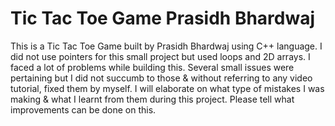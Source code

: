 # Tic Tac Toe Game Prasidh Bhardwaj
 This is a Tic Tac Toe Game built by Prasidh Bhardwaj using C++ language. I did not use pointers for this small project but used loops and 2D arrays. I faced a lot of problems while building this. Several small issues were pertaining but I did not succumb to those & without referring to any video tutorial, fixed them by myself. I will elaborate on what type of mistakes I was making & what I learnt from them during this project. Please tell what improvements can be done on this.
